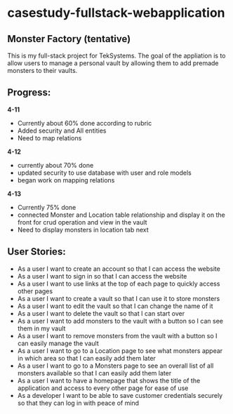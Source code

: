 # casestudy-fullstack-webapplication
## Monster Factory (tentative)
This is my full-stack project for TekSystems.
The goal of the appliation is to allow users to manage a personal vault by allowing them to add premade monsters 
to their vaults.

## Progress:
**4-11**
 - Currently about 60% done according to rubric
 - Added security and All entities
 - Need to map relations

**4-12**
 - currently about 70% done
 - updated security to use database with user and role models
 - began work on mapping relations

**4-13**
 - Currently 75% done
 - connected Monster and Location table relationship and display it on the front for crud operation and view in the vault
 - Need to display monsters in location tab next
## User Stories:
 - As a user I want to create an account so that I can access the website
 - As a user I want to sign in so that I can access the website
 - As a user I want to use links at the top of each page to quickly access other pages
 - As a user I want to create a vault so that I can use it to store monsters
 - As a user I want to edit the vault so that I can change the name of it
 - As a user I want to delete the vault so that I can start over
 - As a user I want to add monsters to the vault with a button so I can see them in my vault
 - As a user I want to remove monsters from the vault with a button so I can easily manage the vault
 - As a user I want to go to a Location page to see what monsters appear in which area so that I can easily add them later
 - As a user I want to go to a Monsters page to see an overall list of all monsters available so that I can easily add them later
 - As a user I want to have a homepage that shows the title of the application and access to every other page for ease of use
 - As a developer I want to be able to save customer credentials securely so that they can log in with peace of mind
